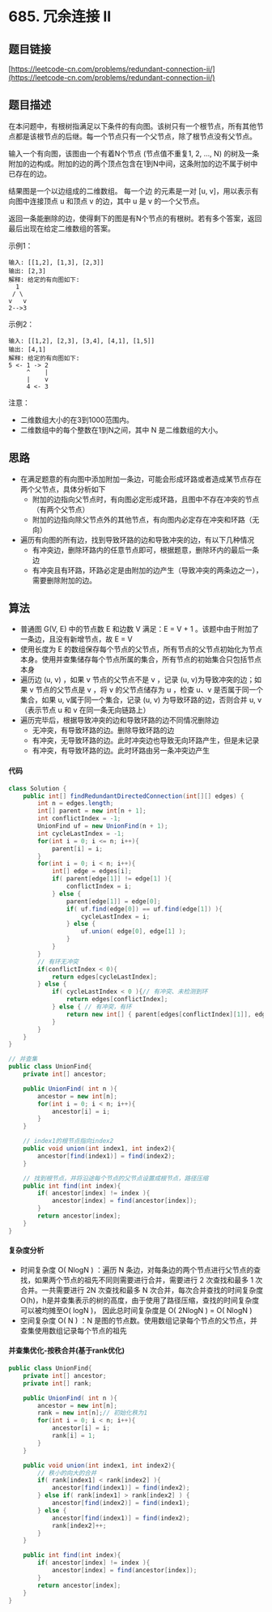 # 685. 冗余连接 II
## 题目链接
[https://leetcode-cn.com/problems/redundant-connection-ii/](https://leetcode-cn.com/problems/redundant-connection-ii/)

## 题目描述
在本问题中，有根树指满足以下条件的有向图。该树只有一个根节点，所有其他节点都是该根节点的后继。每一个节点只有一个父节点，除了根节点没有父节点。

输入一个有向图，该图由一个有着N个节点 (节点值不重复1, 2, ..., N) 的树及一条附加的边构成。附加的边的两个顶点包含在1到N中间，这条附加的边不属于树中已存在的边。

结果图是一个以边组成的二维数组。 每一个边 的元素是一对 [u, v]，用以表示有向图中连接顶点 u 和顶点 v 的边，其中 u 是 v 的一个父节点。

返回一条能删除的边，使得剩下的图是有N个节点的有根树。若有多个答案，返回最后出现在给定二维数组的答案。

示例1：
```
输入: [[1,2], [1,3], [2,3]]
输出: [2,3]
解释: 给定的有向图如下:
  1
 / \
v   v
2-->3
```

示例2：
```
输入: [[1,2], [2,3], [3,4], [4,1], [1,5]]
输出: [4,1]
解释: 给定的有向图如下:
5 <- 1 -> 2
     ^    |
     |    v
     4 <- 3
```

注意：
 - 二维数组大小的在3到1000范围内。
 - 二维数组中的每个整数在1到N之间，其中 N 是二维数组的大小。

## 思路
 - 在满足题意的有向图中添加附加一条边，可能会形成环路或者造成某节点存在两个父节点，具体分析如下
   - 附加的边指向父节点时，有向图必定形成环路，且图中不存在冲突的节点（有两个父节点）
   - 附加的边指向除父节点外的其他节点，有向图内必定存在冲突和环路（无向）
 - 遍历有向图的所有边，找到导致环路的边和导致冲突的边，有以下几种情况
   - 有冲突边，删除环路内的任意节点即可，根据题意，删除环内的最后一条边
   - 有冲突且有环路，环路必定是由附加的边产生（导致冲突的两条边之一），需要删除附加的边。

## 算法
 - 普通图 G(V, E) 中的节点数 E 和边数 V 满足：E = V + 1 。该题中由于附加了一条边，且没有新增节点，故 E = V
 - 使用长度为 E 的数组保存每个节点的父节点，所有节点的父节点初始化为节点本身。使用并查集储存每个节点所属的集合，所有节点的初始集合只包括节点本身
 - 遍历边 (u, v) ，如果 v 节点的父节点不是 v ，记录 (u, v)为导致冲突的边；如果 v 节点的父节点是 v ，将 v 的父节点储存为 u ，检查 u、v 是否属于同一个集合，如果 u, v属于同一个集合，记录 (u, v) 为导致环路的边，否则合并 u, v（表示节点 u 和 v 在同一条无向链路上）
 - 遍历完毕后，根据导致冲突的边和导致环路的边不同情况删除边
   - 无冲突，有导致环路的边。删除导致环路的边
   - 有冲突，无导致环路的边。此时冲突边也导致无向环路产生，但是未记录
   - 有冲突，有导致环路的边。此时环路由另一条冲突边产生 

#### 代码
```java
class Solution {
    public int[] findRedundantDirectedConnection(int[][] edges) {
        int n = edges.length;
        int[] parent = new int[n + 1];
        int conflictIndex = -1;
        UnionFind uf = new UnionFind(n + 1);
        int cycleLastIndex = -1;
        for(int i = 0; i <= n; i++){
            parent[i] = i;
        }
        for(int i = 0; i < n; i++){
            int[] edge = edges[i];
            if( parent[edge[1]] != edge[1] ){
                conflictIndex = i;
            } else {
                parent[edge[1]] = edge[0];
                if( uf.find(edge[0]) == uf.find(edge[1]) ){
                    cycleLastIndex = i;
                } else {
                    uf.union( edge[0], edge[1] );
                }
            }
        }
        // 有环无冲突
        if(conflictIndex < 0){
            return edges[cycleLastIndex];
        } else {
            if( cycleLastIndex < 0 ){// 有冲突、未检测到环
                return edges[conflictIndex];
            } else { // 有冲突，有环
                return new int[] { parent[edges[conflictIndex][1]], edges[conflictIndex][1] };
            }
        }
    }
}

// 并查集
public class UnionFind{
    private int[] ancestor;

    public UnionFind( int n ){
        ancestor = new int[n];
        for(int i = 0; i < n; i++){
            ancestor[i] = i;
        }
    }

    // index1的根节点指向index2
    public void union(int index1, int index2){
        ancestor[find(index1)] = find(index2);
    }

    // 找到根节点，并将沿途每个节点的父节点设置成根节点，路径压缩
    public int find(int index){
        if( ancestor[index] != index ){
            ancestor[index] = find(ancestor[index]);
        }
        return ancestor[index];
    }
}

```

#### 复杂度分析
 - 时间复杂度 O( NlogN ) ：遍历 N 条边，对每条边的两个节点进行父节点的查找，如果两个节点的祖先不同则需要进行合并，需要进行 2 次查找和最多 1 次合并。一共需要进行 2N 次查找和最多 N 次合并，每次合并查找的时间复杂度 O(h)，h是并查集表示的树的高度，由于使用了路径压缩，查找的时间复杂度可以被均摊至O( logN )， 因此总时间复杂度是 O( 2NlogN ) = O( NlogN )
 - 空间复杂度 O( N ) ：N 是图的节点数。使用数组记录每个节点的父节点，并查集使用数组记录每个节点的祖先

#### 并查集优化-按秩合并(基于rank优化)
```java
public class UnionFind{
    private int[] ancestor;
    private int[] rank;

    public UnionFind( int n ){
        ancestor = new int[n];
        rank = new int[n];// 初始化秩为1
        for(int i = 0; i < n; i++){
            ancestor[i] = i;
            rank[i] = 1;
        }
    }

    public void union(int index1, int index2){
        // 秩小的向大的合并
        if( rank[index1] < rank[index2] ){
            ancestor[find(index1)] = find(index2);
        } else if( rank[index1] > rank[index2] ) {
            ancestor[find(index2)] = find(index1);
        } else {
            ancestor[find(index1)] = find(index2);
            rank[index2]++;
        }
    }

    public int find(int index){
        if( ancestor[index] != index ){
            ancestor[index] = find(ancestor[index]);
        }
        return ancestor[index];
    }
}
```
